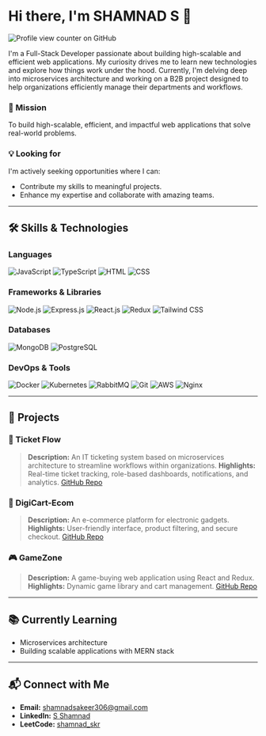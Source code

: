# Hi there, I'm SHAMNAD S 👋

![Profile view counter on GitHub](https://komarev.com/ghpvc/?username=SHAMNAD-S404)



I'm a Full-Stack Developer passionate about building high-scalable and efficient web applications. My curiosity drives me to learn new technologies and explore how things work under the hood. Currently, I'm delving deep into microservices architecture and working on a B2B project designed to help organizations efficiently manage their departments and workflows.

### 🌟 Mission
To build high-scalable, efficient, and impactful web applications that solve real-world problems.

### 💡 Looking for
I'm actively seeking opportunities where I can:
- Contribute my skills to meaningful projects.
- Enhance my expertise and collaborate with amazing teams.
---
## 🛠️ Skills & Technologies

### Languages
![JavaScript](https://img.shields.io/badge/JavaScript-F7DF1E?style=for-the-badge&logo=javascript&logoColor=black)
![TypeScript](https://img.shields.io/badge/TypeScript-007ACC?style=for-the-badge&logo=typescript&logoColor=white)
![HTML](https://img.shields.io/badge/HTML5-E34F26?style=for-the-badge&logo=html5&logoColor=white)
![CSS](https://img.shields.io/badge/CSS3-1572B6?style=for-the-badge&logo=css3&logoColor=white)

### Frameworks & Libraries
![Node.js](https://img.shields.io/badge/Node.js-339933?style=for-the-badge&logo=node.js&logoColor=white)
![Express.js](https://img.shields.io/badge/Express.js-000000?style=for-the-badge&logo=express&logoColor=white)
![React.js](https://img.shields.io/badge/React-61DAFB?style=for-the-badge&logo=react&logoColor=black)
![Redux](https://img.shields.io/badge/Redux-764ABC?style=for-the-badge&logo=redux&logoColor=white)
![Tailwind CSS](https://img.shields.io/badge/Tailwind_CSS-06B6D4?style=for-the-badge&logo=tailwind-css&logoColor=white)

### Databases
![MongoDB](https://img.shields.io/badge/MongoDB-4EA94B?style=for-the-badge&logo=mongodb&logoColor=white)
![PostgreSQL](https://img.shields.io/badge/PostgreSQL-336791?style=for-the-badge&logo=postgresql&logoColor=white)

### DevOps & Tools
![Docker](https://img.shields.io/badge/Docker-2496ED?style=for-the-badge&logo=docker&logoColor=white)
![Kubernetes](https://img.shields.io/badge/Kubernetes-326CE5?style=for-the-badge&logo=kubernetes&logoColor=white)
![RabbitMQ](https://img.shields.io/badge/RabbitMQ-FF6600?style=for-the-badge&logo=rabbitmq&logoColor=white)
![Git](https://img.shields.io/badge/Git-F05032?style=for-the-badge&logo=git&logoColor=white)
![AWS](https://img.shields.io/badge/AWS-232F3E?style=for-the-badge&logo=amazon-aws&logoColor=white)
![Nginx](https://img.shields.io/badge/Nginx-269539?style=for-the-badge&logo=nginx&logoColor=white)

---

## 🌟 Projects

### 🎫 Ticket Flow
> **Description:** An IT ticketing system based on microservices architecture to streamline workflows within organizations.
> **Highlights:** Real-time ticket tracking, role-based dashboards, notifications, and analytics.
> [GitHub Repo](https://github.com/SHAMNAD-S404/TicketFlow)

### 🛒 DigiCart-Ecom
> **Description:** An e-commerce platform for electronic gadgets.
> **Highlights:** User-friendly interface, product filtering, and secure checkout.
> [GitHub Repo](https://github.com/SHAMNAD-S404/DigiCart-Ecommerce-Web-App
)
### 🎮 GameZone
> **Description:** A game-buying web application using React and Redux.
> **Highlights:** Dynamic game library and cart management.
> [GitHub Repo](https://github.com/SHAMNAD-S404/Redux---React--User-Management)

---

## 📚 Currently Learning

- Microservices architecture
- Building scalable applications with MERN stack

---

## 📬 Connect with Me

- **Email:** [shamnadsakeer306@gmail.com](mailto:shamnadsakeer306@gmail.com)
- **LinkedIn:** [S Shamnad](https://www.linkedin.com/in/s-shamnad/)
- **LeetCode:** [shamnad_skr](https://leetcode.com/u/shamnad_skr/)
